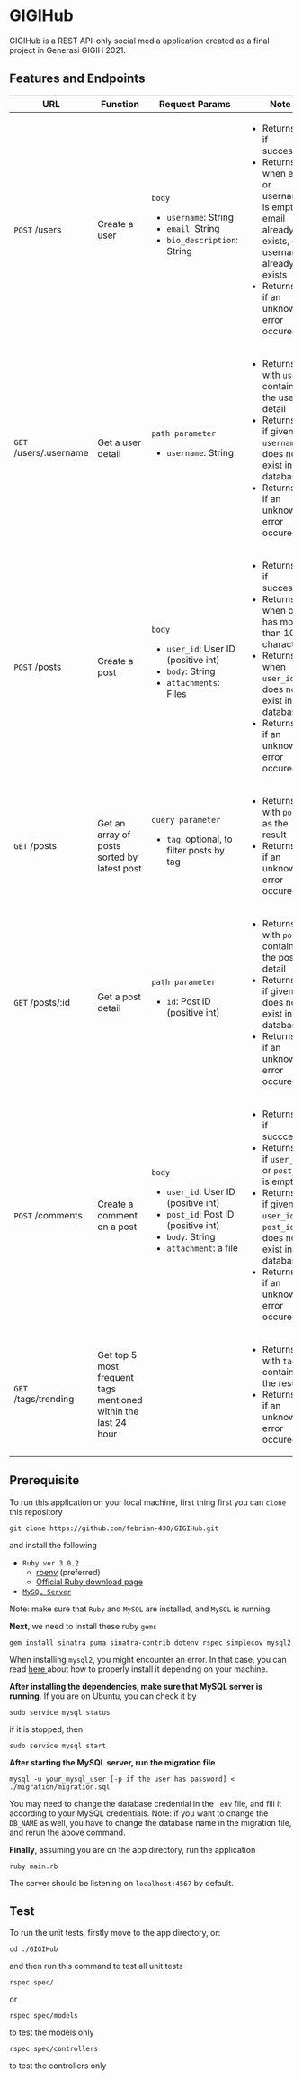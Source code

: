 # GIGIHub
GIGIHub is a REST API-only social media application created as a final project in Generasi GIGIH 2021.

## Features and Endpoints
| URL | Function | Request Params| Note |
| --- | --- | --- | --- |
| `POST` /users | Create a user | `body`<ul><li>`username`: String</li><li>`email`: String</li><li>`bio_description`: String</li></ul> | <ul><li>Returns `201` if successful</li><li>Returns `400` when email or username is empty, email already exists, or username already exists</li><li>Returns `500` if an unknown error occured</li></ul> |
|`GET` /users/:username|Get a user detail|`path parameter`<ul><li>`username`: String</li></ul>|<ul><li>Returns `200` with `user` containing the user detail</li><li>Returns `404` if given `username` does not exist in database</li><li>Returns `500` if an unknown error occured</li></ul>|
|`POST` /posts|Create a post|`body`<ul><li>`user_id`: User ID (positive int)</li><li>`body`: String</li><li>`attachments`: Files</li></ul>| <ul><li>Returns `201` if successful</li><li>Returns `400` when body has more than 1000 characters</li><li>Returns `404` when `user_id` does not exist in database</li><li>Returns `500` if an unknown error occured</li></ul> |
|`GET` /posts|Get an array of posts sorted by latest post|`query parameter`<ul><li>`tag`: optional, to filter posts by tag</li></ul>|<ul><li>Returns `200` with `posts` as the result</li><li>Returns `500` if an unknown error occured</li></ul>|
|`GET` /posts/:id|Get a post detail|`path parameter` <ul><li>`id`: Post ID (positive int)</li></ul>|<ul><li>Returns `200` with `post` containing the post detail</li><li>Returns `404` if given `id` does not exist in database</li><li>Returns `500` if an unknown error occured</li></ul>|
|`POST` /comments|Create a comment on a post|`body` <ul><li>`user_id`: User ID (positive int)</li><li>`post_id`: Post ID (positive int)</li><li>`body`: String</li><li>`attachment`: a file</li></ul>|<ul><li>Returns `201` if succcessful</li><li>Returns `400` if `user_id` or `post_id` is empty</li><li>Returns `404` if given `user_id` or `post_id` does not exist in database</li><li>Returns `500` if an unknown error occured|
|`GET` /tags/trending|Get top 5 most frequent tags mentioned within the last 24 hour||<ul><li>Returns `200` with `tags` containing the result</li><li>Returns `500` if an unknown error occured</li></ul>|

## Prerequisite
To run this application on your local machine, first thing first you can `clone` this repository

	git clone https://github.com/febrian-430/GIGIHub.git

and install the following
- `Ruby ver 3.0.2` 
	- <a href="https://github.com/rbenv/rbenv"> rbenv</a> (preferred)
	- <a href="https://www.ruby-lang.org/en/downloads/"> Official Ruby download page</a>
- <a href="https://dev.mysql.com/downloads/installer/"> `MySQL Server`</a>

Note: make sure that `Ruby` and `MySQL` are installed, and `MySQL` is running. 

<b>Next</b>, we need to install these ruby `gems`

	gem install sinatra puma sinatra-contrib dotenv rspec simplecov mysql2
When installing `mysql2`, you might encounter an error. In that case, you can read <a href="https://github.com/brianmario/mysql2#installing"> here </a> about how to properly install it depending on your machine.

<b>After installing the dependencies, make sure that MySQL server is running</b>. If you are on Ubuntu, you can check it by 
	
	sudo service mysql status
if it is stopped, then

	sudo service mysql start

<b>After starting the MySQL server, run the migration file</b>
		
	mysql -u your_mysql_user [-p if the user has password] < ./migration/migration.sql
You may need to change the database credential in the `.env` file, and fill it according to your MySQL credentials.
Note: if you want to change the  `DB_NAME` as well, you have to change the database name in the migration file, and rerun the above command.

<b>Finally</b>,  assuming you are on the app directory, run the application
	
	ruby main.rb

The server should be listening on `localhost:4567` by default.
## Test
To run the unit tests, firstly move to the app directory, or:
		
	cd ./GIGIHub 
and then run this command to test all unit tests

	rspec spec/
or 
	
	rspec spec/models
to test the models only

	rspec spec/controllers
to test the controllers only
